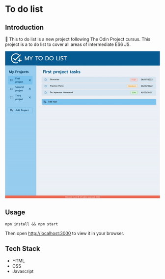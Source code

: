 # To do list
## Introduction
📕 This to do list is a new project following The Odin Project cursus. This project is a to do list to cover all areas of intermediate ES6 JS.

![](https://github.com/hrlclem/to-do-list/blob/main/todo.gif)


## Usage
```
npm install && npm start
```
Then open [http://localhost:3000](http://localhost:3000) to view it in your browser.



## Tech Stack
* HTML
* CSS
* Javascript

